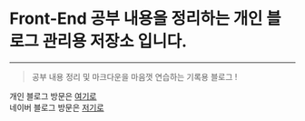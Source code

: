 # Front-End 공부 내용을 정리하는 개인 블로그 관리용 저장소 입니다.

----

> 공부 내용 정리 및 마크다운을 마음껏 연습하는 기록용 블로그 !   

개인 블로그 방문은 [여기로](http://goeun-woo.github.io/)  
네이버 블로그 방문은 [저기로](https://blog.naver.com/goeun2137)  
